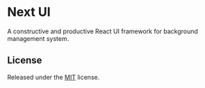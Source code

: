 # Next UI

A constructive and productive React UI framework for background management system.

## License

Released under the [MIT](https://github.com/chikara-chan/next-ui/blob/master/LICENSE) license.
